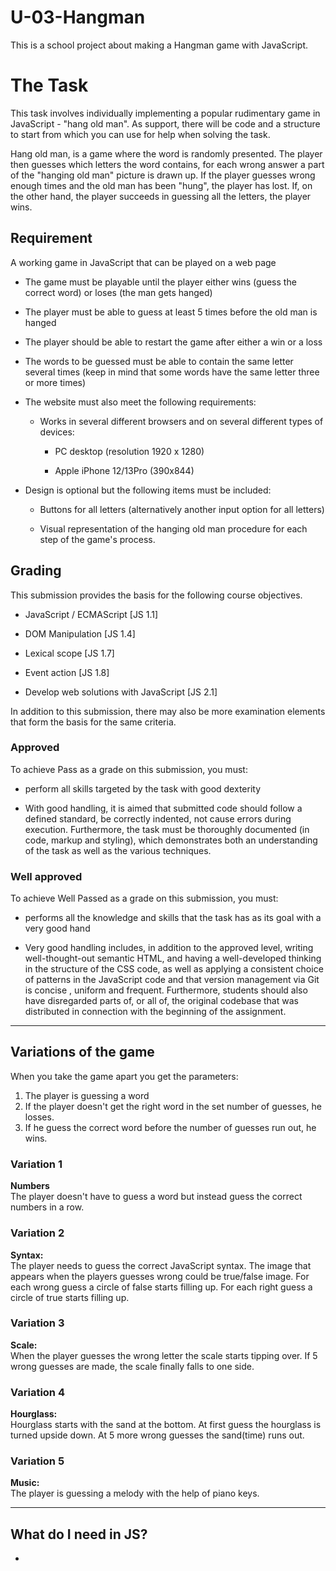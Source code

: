 # U-03-Hangman

This is a school project about making a Hangman game with JavaScript.

# The Task

This task involves individually implementing a popular rudimentary game in JavaScript - "hang old man". As support, there will be code and a structure to start from which you can use for help when solving the task.

Hang old man, is a game where the word is randomly presented. The player then guesses which letters the word contains, for each wrong answer a part of the "hanging old man" picture is drawn up. If the player guesses wrong enough times and the old man has been "hung", the player has lost. If, on the other hand, the player succeeds in guessing all the letters, the player wins.

## Requirement

A working game in JavaScript that can be played on a web page

- The game must be playable until the player either wins (guess the correct word) or loses (the man gets hanged)

- The player must be able to guess at least 5 times before the old man is hanged

- The player should be able to restart the game after either a win or a loss

- The words to be guessed must be able to contain the same letter several times (keep in mind that some words have the same letter three or more times)

- The website must also meet the following requirements:

  - Works in several different browsers and on several different types of devices:

    - PC desktop (resolution 1920 x 1280)

    - Apple iPhone 12/13Pro (390x844)

- Design is optional but the following items must be included:

  - Buttons for all letters (alternatively another input option for all letters)

  - Visual representation of the hanging old man procedure for each step of the game's process.

## Grading

This submission provides the basis for the following course objectives.

- JavaScript / ECMAScript [JS 1.1]

- DOM Manipulation [JS 1.4]

- Lexical scope [JS 1.7]

- Event action [JS 1.8]

- Develop web solutions with JavaScript [JS 2.1]

In addition to this submission, there may also be more examination elements that form the basis for the same criteria.

### Approved

To achieve Pass as a grade on this submission, you must:

- perform all skills targeted by the task with good dexterity

- With good handling, it is aimed that submitted code should follow a defined standard, be correctly indented, not cause errors during execution. Furthermore, the task must be thoroughly documented (in code, markup and styling), which demonstrates both an understanding of the task as well as the various techniques.

### Well approved

To achieve Well Passed as a grade on this submission, you must:

- performs all the knowledge and skills that the task has as its goal with a very good hand

- Very good handling includes, in addition to the approved level, writing well-thought-out semantic HTML, and having a well-developed thinking in the structure of the CSS code, as well as applying a consistent choice of patterns in the JavaScript code and that version management via Git is concise , uniform and frequent. Furthermore, students should also have disregarded parts of, or all of, the original codebase that was distributed in connection with the beginning of the assignment.

---

## Variations of the game

When you take the game apart you get the parameters:

1. The player is guessing a word
2. If the player doesn't get the right word in the set number of guesses, he losses.
3. If he guess the correct word before the number of guesses run out, he wins.

### Variation 1

**Numbers** <br>
The player doesn't have to guess a word but instead guess the correct numbers in a row.

### Variation 2

**Syntax:** <br>
The player needs to guess the correct JavaScript syntax. The image that appears when the players guesses wrong could be true/false image. For each wrong guess a circle of false starts filling up. For each right guess a circle of true starts filling up.

### Variation 3

**Scale:** <br>
When the player guesses the wrong letter the scale starts tipping over. If 5 wrong guesses are made, the scale finally falls to one side.

### Variation 4

**Hourglass:** <br>
Hourglass starts with the sand at the bottom. At first guess the hourglass is turned upside down. At 5 more wrong guesses the sand(time) runs out.

### Variation 5

**Music:** <br>
The player is guessing a melody with the help of piano keys.

---

## **What do I need in JS?**

-
